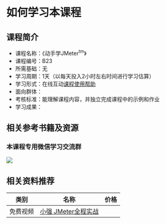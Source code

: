# 如何学习本课程
## 课程简介
- 课程名称：《动手学JMeter<sup>tm</sup>》
- 课程编号：B23
- 所需基础：无
- 学习周期：1天（以每天投入2小时左右时间进行学习估算）
- 学习形式：在线互动[课程使用帮助](/aboutus/help.html)
- 面向群体：
- 考核标准：能理解课程内容，并独立完成课程中的示例和作业
- 学习成果：

## 相关参考书籍及资源

### 本课程专用微信学习交流群 
![](./images/qrcode.jpg)

## 相关资料推荐
|类别|名称|价格|
|--|--|--|
|免费视频|[小强 JMeter全程实战](https://www.bilibili.com/video/BV1nt411s78b)||

